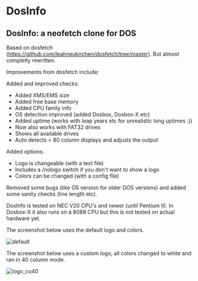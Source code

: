 # DosInfo
## DosInfo: a neofetch clone for DOS

Based on dosfetch (https://github.com/leahneukirchen/dosfetch/tree/master). But almost completly rewritten.

Improvements from dosfetch include:

Added and improved checks:
- Added XMS/EMS size
- Added free base memory
- Added CPU family info
- OS detection improved (added Dosbox, Dosbox-X etc)
- Added uptime (works with leap years etc for unrealistic long uptimes :))
- Now also works with FAT32 drives
- Shows all available drives
- Auto detects < 80 column displays and adjusts the output

Added options:
- Logo is changeable (with a text file)
- Includes a /nologo switch if you don't want to show a logo
- Colors can be changed (with a config file)

Removed some bugs (like OS version for older DOS versions) and added some sanity checks (line length etc).

DosInfo is tested on NEC V20 CPU's and newer (until Pentium II). In Dosbox-X it also runs on a 8088 CPU but this is not tested on actual hardware yet.

The screenshot below uses the default logo and colors.

![default](https://github.com/user-attachments/assets/fed2c3a2-e95b-4c71-ad2f-719b54be81cc)

The screenshot below uses a custom logo, all colors changed to white and ran in 40 column mode.

![logo_co40](https://github.com/user-attachments/assets/beb3f515-9f68-47f1-ac88-de1afbfbdc9d)


